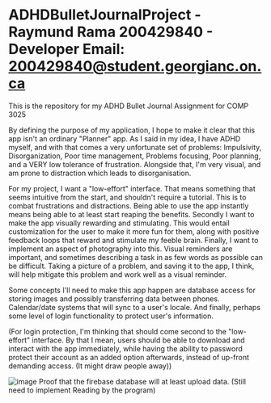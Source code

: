 # ADHDBulletJournalProject - Raymund Rama 200429840 - Developer Email: 200429840@student.georgianc.on.ca
This is the repository for my ADHD Bullet Journal Assignment for COMP 3025

By defining the purpose of my application, I hope to make it clear that this app isn't an ordinary "Planner" app. As I said in my idea, I have ADHD myself, and with that comes a very unfortunate set of problems: Impulsivity, Disorganization, Poor time management, Problems focusing, Poor planning, and a VERY low tolerance of frustration. Alongside that, I'm very visual, and am prone to distraction which leads to disorganisation. 

For my project, I want a "low-effort" interface. That means something that seems intuitive from the start, and shouldn't require a tutorial. This is to combat frustrations and distractions. Being able to use the app instantly means being able to at least start reaping the benefits. Secondly I want to make the app visually rewarding and stimulating. This would entail customization for the user to make it more fun for them, along with positive feedback loops that reward and stimulate my feeble brain. Finally, I want to implement an aspect of photography into this. Visual reminders are important, and sometimes describing a task in as few words as possible can be difficult. Taking a picture of a problem, and saving it to the app, I think, will help mitigate this problem and work well as a visual reminder. 



Some concepts I'll need to make this app happen are database access for storing images and possibly transferring data between phones. Calendar/date systems that will sync to a user's locale. And finally, perhaps some level of login functionality to protect user's information. 



(For login protection, I'm thinking that should come second to the "low-effort" interface. By that I mean, users should be able to download and interact with the app immediately, while having the ability to password protect their account as an added option afterwards, instead of up-front demanding access. (It might draw people away))


![image](https://github.com/gepedrglass/ADHDBulletJournalProject/assets/141185742/4f6c7ce4-aa0e-4b12-b5a2-e90158531693)
Proof that the firebase database will at least upload data. (Still need to implement Reading by the program)
